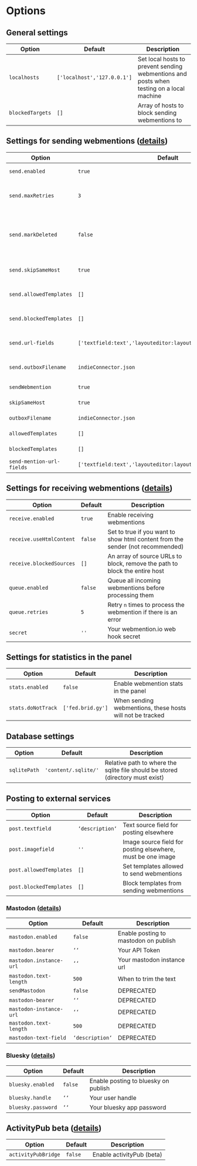 # Options


## General settings

| Option                    | Default                                                        | Description                                                                              |
| ------------------------- | -------------------------------------------------------------- | ---------------------------------------------------------------------------------------- |
| `localhosts`              | `['localhost','127.0.0.1']`                                    | Set local hosts to prevent sending webmentions and posts when testing on a local machine |
| `blockedTargets`          | `[]`                                							 | Array of hosts to block sending webmentions to                                           |


## Settings for sending webmentions ([details](sending.md))

| Option                    | Default                                                        | Description                                                                                                        |
| ------------------------- | -------------------------------------------------------------- | ------------------------------------------------------------------------------------------------------------------ |
| `send.enabled`            | `true`                                					     | Enable sending webmentions                                                                                         |
| `send.maxRetries`         | `3`                                							 | How often should indieconnector try to send a mention if it failes                                                 |
| `send.markDeleted`        | `false`                             							 | When you delete a page, mark it as gone, so webmention targets can get informed about that - **Needs a database!** |
| `send.skipSameHost`       | `true`                             							 | Skip sending webmentions to yourself                                                        |
| `send.allowedTemplates`   | `[]`                             			                     | Only these template are allowed to send webmentions                       |
| `send.blockedTemplates`   | `[]`                             			                     | These templates cannot send webmentions                       |
| `send.url-fields`         | `['textfield:text','layouteditor:layout','blockeditor:block']` | Set fieldnames and types to look for urls in                       |
| `send.outboxFilename`     | `indieConnector.json`                             			 | Change the filename of the processed urls file                       |
| `sendWebmention`          | `true`                                                         | DEPRECATED see `send.enabled`                                              |
| `skipSameHost`            | `true`                                                         | DEPRECATED see `send.skipSameHost`                                                    |
| `outboxFilename`          | `indieConnector.json`                                          | DEPRECATED see `send.outboxFilename`                                           |
| `allowedTemplates`        | `[]`                                                           | DEPRECATED see `send.allowedTemplates`                                      |
| `blockedTemplates`        | `[]`                                                           | DEPRECATED see `send.blockedTemplates`                                                 |
| `send-mention-url-fields` | `['textfield:text','layouteditor:layout','blockeditor:block']` | DEPRECATED see `send.url-fields`                                             |


## Settings for receiving webmentions ([details](receiving.md))

| Option              | Default | Description                                                                    |
| ------------------- | ------- | ------------------------------------------------------------------------------ |
| `receive.enabled`   | `true`  | Enable receiving webmentions                                                   |
| `receive.useHtmlContent`    | `false` | Set to true if you want to show html content from the sender (not recommended) |
| `receive.blockedSources`    | `[]`    | An array of source URLs to block, remove the path to block the entire host     |
| `queue.enabled`     | `false` | Queue all incoming webmentions before processing them                          |
| `queue.retries`     | `5`     | Retry `n` times to process the webmention if there is an error                 |
| `secret`            | `''`    | Your webmention.io web hook secret                                             |


## Settings for statistics in the panel

| Option             | Default              | Description                                                                    |
| ------------------ | -------------------- | ------------------------------------------------------------------------------ |
| `stats.enabled`    | `false`              | Enable webmention stats in the panel                                           |
| `stats.doNotTrack` | `['fed.brid.gy']`    | When sending webmentions, these hosts will not be tracked                      |

## Database settings

| Option             | Default              | Description                                                                    |
| ------------------ | -------------------- | ------------------------------------------------------------------------------ |
| `sqlitePath`       | `'content/.sqlite/'` | Relative path to where the sqlite file should be stored (directory must exist) |


## Posting to external services

| Option                  | Default         | Description                                      |
| ----------------------- | --------------- | ------------------------------------------------ |
| `post.textfield`        | `‘description‘` | Text source field for posting elsewhere          |
| `post.imagefield`       | `''` | Image source field for posting elsewhere, must be one image |
| `post.allowedTemplates` | `[]` | Set templates allowed to send webmentions                   |
| `post.blockedTemplates` | `[]` | Block templates from sending webmentions                    |


### Mastodon ([details](mastodon.md))

| Option                  | Default         | Description                           |
| ----------------------- | --------------- | ------------------------------------- |
| `mastodon.enabled`      | `false`         | Enable posting to mastodon on publish |
| `mastodon.bearer`       | `‘‘`            | Your API Token                        |
| `mastodon.instance-url` | `‘‘`            | Your mastodon instance url            |
| `mastodon.text-length`  | `500`           | When to trim the text                 |
| `sendMastodon`          | `false`         | DEPRECATED                            |
| `mastodon-bearer`       | `‘‘`            | DEPRECATED                            |
| `mastodon-instance-url` | `‘‘`            | DEPRECATED                            |
| `mastodon.text-length`  | `500`           | DEPRECATED                            |
| `mastodon-text-field`   | `‘description‘` | DEPRECATED                            |

### Bluesky ([details](bluesky.md))

| Option                  | Default         | Description                          |
| ----------------------- | --------------- | ------------------------------------ |
| `bluesky.enabled`       | `false`         | Enable posting to bluesky on publish |
| `bluesky.handle`        | `‘‘`            | Your user handle                     |
| `bluesky.password`      | `‘‘`            | Your bluesky app password            |


## ActivityPub beta ([details](activitiypub.md))

| Option              | Default | Description               |
| ------------------- | ------- | ------------------------- |
| `activityPubBridge` | `false` | Enable activityPub (beta) |
